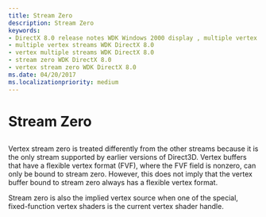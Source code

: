 ```yaml
---
title: Stream Zero
description: Stream Zero
keywords:
- DirectX 8.0 release notes WDK Windows 2000 display , multiple vertex streams
- multiple vertex streams WDK DirectX 8.0
- vertex multiple streams WDK DirectX 8.0
- stream zero WDK DirectX 8.0
- vertex stream zero WDK DirectX 8.0
ms.date: 04/20/2017
ms.localizationpriority: medium
---
```


# Stream Zero


## <span id="ddk_stream_zero_gg"></span><span id="DDK_STREAM_ZERO_GG"></span>


Vertex stream zero is treated differently from the other streams because it is the only stream supported by earlier versions of Direct3D. Vertex buffers that have a flexible vertex format (FVF), where the FVF field is nonzero, can only be bound to stream zero. However, this does not imply that the vertex buffer bound to stream zero always has a flexible vertex format.

Stream zero is also the implied vertex source when one of the special, fixed-function vertex shaders is the current vertex shader handle.

 

 





